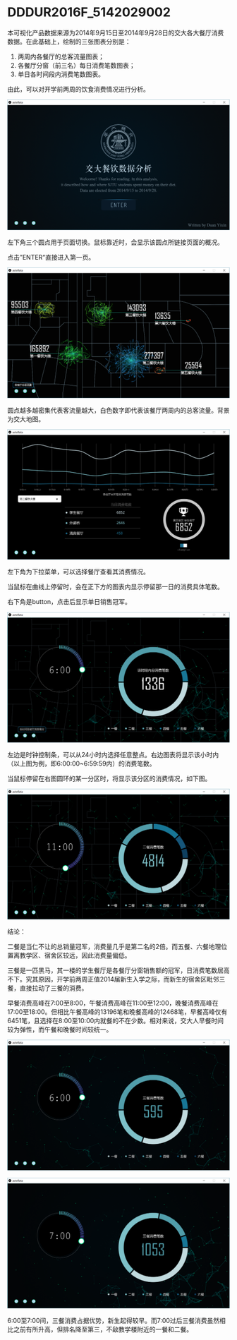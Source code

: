 # DDDUR2016F_5142029002
本可视化产品数据来源为2014年9月15日至2014年9月28日的交大各大餐厅消费数据。在此基础上，绘制的三张图表分别是：

1. 两周内各餐厅的总客流量图表；
2. 各餐厅分窗（前三名）每日消费笔数图表；
3. 单日各时间段内消费笔数图表。

由此，可以对开学前两周的饮食消费情况进行分析。

![](https://github.com/Stella-DYX/DDDUR2016F_5142029002/blob/master/2016-12-07%20(8).png?raw=true)

左下角三个圆点用于页面切换。鼠标靠近时，会显示该圆点所链接页面的概况。

点击”ENTER“直接进入第一页。

![](https://github.com/Stella-DYX/DDDUR2016F_5142029002/blob/master/2016-12-07%20(9).png?raw=true)

圆点越多越密集代表客流量越大，白色数字即代表该餐厅两周内的总客流量。背景为交大地图。

![](https://github.com/Stella-DYX/DDDUR2016F_5142029002/blob/master/2016-12-07%20(10).png?raw=true)

左下角为下拉菜单，可以选择餐厅查看其消费情况。

当鼠标在曲线上停留时，会在正下方的图表内显示停留那一日的消费具体笔数。

右下角是button，点击后显示单日销售冠军。

![](https://github.com/Stella-DYX/DDDUR2016F_5142029002/blob/master/2016-12-07%20(11).png?raw=true)

左边是时钟控制条，可以从24小时内选择任意整点。右边图表将显示该小时内（以上图为例，即6:00:00~6:59:59内）的消费笔数。

当鼠标停留在右图圆环的某一分区时，将显示该分区的消费情况，如下图。

![](https://github.com/Stella-DYX/DDDUR2016F_5142029002/blob/master/2016-12-07%20(12).png?raw=true)

结论：

二餐是当仁不让的总销量冠军，消费量几乎是第二名的2倍。而五餐、六餐地理位置离教学区、宿舍区较远，因此消费量偏低。

三餐是一匹黑马，其一楼的学生餐厅是各餐厅分窗销售额的冠军，日消费笔数居高不下。究其原因，开学前两周正值2014届新生入学之际，而新生的宿舍区毗邻三餐，直接拉动了三餐的消费。

早餐消费高峰在7:00至8:00，午餐消费高峰在11:00至12:00，晚餐消费高峰在17:00至18:00。但相比午餐高峰的13196笔和晚餐高峰的12468笔，早餐高峰仅有6451笔，且选择在8:00至10:00内就餐的不在少数。相对来说，交大人早餐时间较为弹性，而午餐和晚餐时间较统一。

![](https://github.com/Stella-DYX/DDDUR2016F_5142029002/blob/master/2016-12-08.png?raw=true)

![](https://github.com/Stella-DYX/DDDUR2016F_5142029002/blob/master/2016-12-08%20(1).png?raw=true)

6:00至7:00间，三餐消费占据优势，新生起得较早。而7:00过后三餐消费虽然相比之前有所升高，但排名降至第三，不敌教学楼附近的一餐和二餐。
